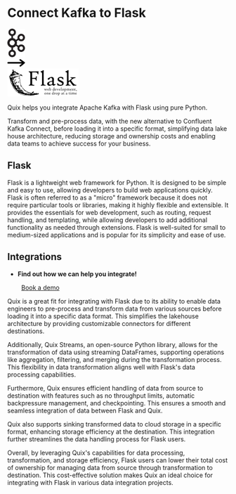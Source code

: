 # Connect Kafka to Flask

<div class="connect-images cards blog-grid-card" markdown>
<div>
<img src="../images/kafka_logo.png" width="40px" />
</div>
<div>
<img src="../images/arrow.svg" width="40px" />
</div>
<div>
<img src="./images/flask_1.jpg" />
</div>
</div>

Quix helps you integrate Apache Kafka with Flask using pure Python.

Transform and pre-process data, with the new alternative to Confluent Kafka Connect, before loading it into a specific format, simplifying data lake house architecture, reducing storage and ownership costs and enabling data teams to achieve success for your business.

## Flask

Flask is a lightweight web framework for Python. It is designed to be simple and easy to use, allowing developers to build web applications quickly. Flask is often referred to as a "micro" framework because it does not require particular tools or libraries, making it highly flexible and extensible. It provides the essentials for web development, such as routing, request handling, and templating, while allowing developers to add additional functionality as needed through extensions. Flask is well-suited for small to medium-sized applications and is popular for its simplicity and ease of use.


## Integrations

<div class="grid cards" markdown>

- __Find out how we can help you integrate!__

    <a class="md-button md-button--primary" href="https://quix.io/book-a-demo" target="_blank" style="margin:.5rem;">Book a demo</a>

</div>


Quix is a great fit for integrating with Flask due to its ability to enable data engineers to pre-process and transform data from various sources before loading it into a specific data format. This simplifies the lakehouse architecture by providing customizable connectors for different destinations. 

Additionally, Quix Streams, an open-source Python library, allows for the transformation of data using streaming DataFrames, supporting operations like aggregation, filtering, and merging during the transformation process. This flexibility in data transformation aligns well with Flask's data processing capabilities.

Furthermore, Quix ensures efficient handling of data from source to destination with features such as no throughput limits, automatic backpressure management, and checkpointing. This ensures a smooth and seamless integration of data between Flask and Quix.

Quix also supports sinking transformed data to cloud storage in a specific format, enhancing storage efficiency at the destination. This integration further streamlines the data handling process for Flask users.

Overall, by leveraging Quix's capabilities for data processing, transformation, and storage efficiency, Flask users can lower their total cost of ownership for managing data from source through transformation to destination. This cost-effective solution makes Quix an ideal choice for integrating with Flask in various data integration projects.

